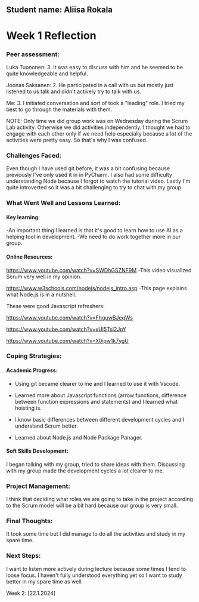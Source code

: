 ## Student name: Aliisa Rokala

# Week 1 Reflection

### Peer assessment:

Luka Tuononen: 3. It was easy to discuss with him and he seemed to be quite knowledgeable and helpful.

Joonas Saksanen: 2. He participated in a call with us but mostly just listened to us talk and didn't actively try to talk with us.

Me: 3. I initiated conversation and sort of took a "leading" role. I tried my best to go through the materials with them.

NOTE: Only time we did group work was on Wednesday during the Scrum Lab activity. Otherwise we did activities independently. I thought we had to engage with each other only if we need help especially because a lot of the activities were pretty easy. So that's why I was confused.


### Challenges Faced:
Even though I have used git before, it was a bit confusing because previously I've only used it in in PyCharm. I also had some difficulty understanding Node because I forgot to watch the tutorial video. Lastly I'm quite introverted so it was a bit challenging to try to chat with my group.

### What Went Well and Lessons Learned:

#### Key learning: 

-An important thing I learned is that it's good to learn how to use AI as a helping tool in development.
-We need to do work together more in our group.

#### Online Resources:

https://www.youtube.com/watch?v=SWDhGSZNF9M
-This video visualized Scrum very well in my opinion.

https://www.w3schools.com/nodejs/nodejs_intro.asp
-This page explains what Node.js is in a nutshell.

These were good Javascript refreshers:

https://www.youtube.com/watch?v=FhguwBJeqWs

https://www.youtube.com/watch?v=xUI5Tsl2JpY

https://www.youtube.com/watch?v=X0ipw1k7ygU


### Coping Strategies:

#### Academic Progress:
- Using git became clearer to me and I learned to use it with Vscode.

- Learned more about Javascript functions (arrow functions, difference between function expressions and statements) and I learned what hoisting is.

- I know basic differences between different development cycles and I understand Scrum better.

- Learned about Node.js and Node Package Panager.


#### Soft Skills Development:

I began talking with my group, tried to share ideas with them. Discussing with my group made the development cycles a lot clearer to me. 

### Project Management:
I think that deciding what roles we are going to take in the project according to the Scrum model will be a bit hard because our group is very small.

### Final Thoughts:
It took some time but I did manage to do all the activities and study in my spare time.

### Next Steps:
I want to listen more actively during lecture because some times I tend to loose focus. I haven't fully understood everything yet so I want to study better in my spare time as well.

Week 2: [22.1.2024]